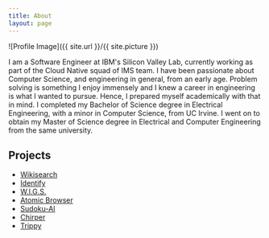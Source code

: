 ```yaml
---
title: About
layout: page
---
```

![Profile Image]({{ site.url }}/{{ site.picture }})

<p>I am a Software Engineer at IBM's Silicon Valley Lab, currently working as part of the Cloud Native squad of IMS team. I have been passionate about Computer Science, and engineering in general, from an early age. Problem solving is something I enjoy immensely and I knew a career in engineering is what I wanted to pursue. Hence, I prepared myself academically with that in mind. I completed my Bachelor of Science degree in Electrical Engineering, with a minor in Computer Science, from UC Irvine. I went on to obtain my Master of Science degree in Electrical and Computer Engineering from the same university.</p>

<h2>Projects</h2>
<ul>
	<li><a href="https://github.com/asifmahmud/wikisearch">Wikisearch</a></li>
	<li><a href="https://github.com/asifmahmud/identify">Identify</a></li>
	<li><a href="https://github.com/asifmahmud/wigs">W.I.G.S.</a></li>
	<li><a href="https://github.com/asifmahmud/Atomic-Browser">Atomic Browser</a></li>
	<li><a href="https://github.com/asifmahmud/Sudoku-AI">Sudoku-AI</a></li>
	<li><a href="https://github.com/asifmahmud/chirper">Chirper</a></li>
	<li><a href="https://github.com/asifmahmud/trippy">Trippy</a></li>
</ul>